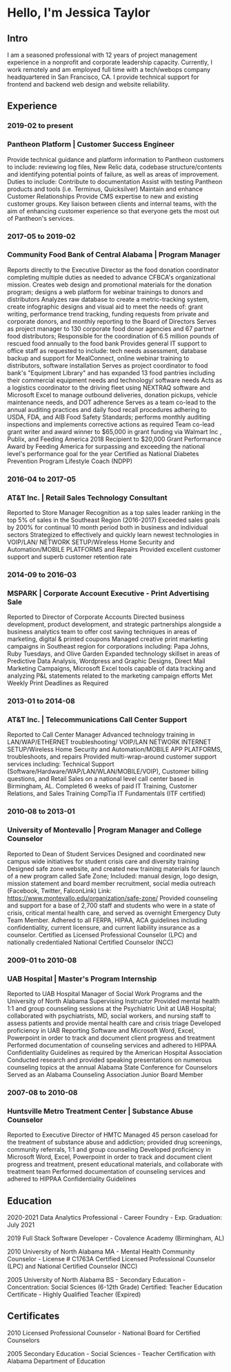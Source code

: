 # Hello, I'm Jessica Taylor

## Intro

I am a seasoned professional with 12 years of project management experience in a nonprofit and corporate leadership capacity. Currently, I work remotely and am employed full time with a tech/webops company headquartered in San Francisco, CA. I provide technical support for frontend and backend web design and website reliability. 

## Experience
### 2019-02 to present
### Pantheon Platform | Customer Success Engineer 

Provide technical guidance and platform information to Pantheon customers to include: reviewing log files, New Relic data, codebase structure/contents and identifying potential points of failure, as well as areas of improvement. Duties to include:
Contribute to documentation
Assist with testing Pantheon products and tools (i.e. Terminus, Quicksilver)
Maintain and enhance Customer Relationships
Provide CMS expertise to new and existing customer groups.
Key liaison between clients and internal teams, with the aim of enhancing customer experience so that everyone gets the most out of Pantheon's services.

### 2017-05 to 2019-02
### Community Food Bank of Central Alabama | Program Manager 

Reports directly to the Executive Director as the food donation coordinator completing multiple duties as needed to advance CFBCA's organizational mission.
Creates web design and promotional materials for the donation program; designs a web platform for webinar trainings to donors and distributors
Analyzes raw database to create a metric-tracking system,  create infographic designs and visual aid to meet the needs of: grant writing, performance trend tracking, funding requests from private and corporate donors, and monthly reporting to the Board of Directors 
Serves as project manager to 130 corporate food donor agencies and 67 partner food distributors; Responsible for the coordination of 6.5 million pounds of rescued food annually to the food bank
Provides general IT support to office staff as requested to include: tech needs assessment, database backup and support for MealConnect, online webinar training to distributors, software installation
Serves as project coordinator to food bank's "Equipment Library" and has expanded 13 food pantries including their commercial equipment needs and technology/ software needs
Acts as a logistics coordinator to the driving fleet using NEXTRAQ software and Microsoft Excel to manage outbound deliveries, donation pickups, vehicle maintenance needs, and DOT adherence 
Serves as a team co-lead to the annual auditing practices and daily food recall procedures adhering to USDA, FDA, and AIB Food Safety Standards; performs monthly auditing inspections and implements corrective actions as required
Team co-lead grant writer and award winner to $65,000 in grant funding via Walmart Inc , Publix, and Feeding America 
2018 Recipient to $20,000 Grant Performance Award by Feeding America for surpassing and exceeding the national level's performance goal for the year
Certified as National Diabetes Prevention Program Lifestyle Coach (NDPP)

### 2016-04 to 2017-05
### AT&T Inc. | Retail Sales Technology Consultant 

Reported to Store Manager
Recognition as a top sales leader ranking in the top 5% of sales in the Southeast Region (2016-2017)
Exceeded sales goals by 200% for continual 10 month period both in business and individual sectors
Strategized to effectively and quickly learn newest technologies in VOIP/LAN/ NETWORK SETUP/Wireless Home Security and Automation/MOBILE PLATFORMS and Repairs
Provided excellent customer support and superb customer retention rate

### 2014-09 to 2016-03
### MSPARK | Corporate Account Executive - Print Advertising Sale

Reported to Director of Corporate Accounts
Directed business development, product development, and strategic partnerships alongside a business analytics team to offer cost saving techniques in areas of marketing, digital & printed coupons 
Managed creative print marketing campaigns in Southeast region for corporations including: Papa Johns, Ruby Tuesdays, and Olive Garden
Expanded technology skillset in areas of Predictive Data Analysis, Wordpress and Graphic Designs, Direct Mail Marketing Campaigns, Microsoft Excel tools capable of data tracking and analyzing P&L statements related to the marketing campaign efforts
Met Weekly Print Deadlines as Required

### 2013-01 to 2014-08
### AT&T Inc. | Telecommunications Call Center Support

Reported to Call Center Manager
Advanced technology training in LAN/WAP/ETHERNET troubleshooting/ VOIP/LAN NETWORK INTERNET SETUP/Wireless Home Security and Automation/MOBILE  APP PLATFORMS, troubleshoots, and repairs
Provided multi-wrap-around customer support  services including: Technical Support (Software/Hardware/WAP/LAN/WLAN/MOBILE/VOIP), Customer billing questions, and Retail Sales on a national level call center based in Birmingham, AL.
Completed 6 weeks of paid IT Training, Customer Relations, and Sales Training
CompTia IT Fundamentals (ITF certified)

### 2010-08 to 2013-01
### University of Montevallo | Program Manager and College Counselor

Reported to Dean of Student Services
Designed and coordinated new campus wide initiatives for student crisis care and diversity training 
Designed safe zone website, and created new training materials for launch of a new program called Safe Zone; Included: manual design, logo design, mission statement and board member recruitment, social media outreach (Facebook, Twitter, FalconLink)  Link: https://www.montevallo.edu/organization/safe-zone/ 
Provided counseling and support for a base of 2,700 staff and students who were in a state of crisis, critical mental health care, and served as overnight Emergency Duty Team Member.
Adhered to all FERPA, HIPAA, ACA guidelines including confidentiality, current licensure, and current liability insurance as a counselor.
Certified as Licensed Professional Counselor (LPC) and nationally credentialed National Certified Counselor (NCC)

### 2009-01 to 2010-08
### UAB Hospital | Master's Program Internship

Reported to UAB Hospital Manager of Social Work Programs and the University of North Alabama Supervising Instructor
Provided mental health 1:1  and group counseling sessions at the Psychiatric Unit at UAB Hospital; collaborated with psychiatrists, MD, social workers, and nursing staff to assess patients and provide mental health care and crisis triage
Developed proficiency in UAB Reporting Software and Microsoft Word, Excel, Powerpoint in order to track and document client progress and treatment
Performed documentation of counseling services and adhered to HIPPAA Confidentiality Guidelines as required by the American Hospital Association
Conducted research and provided speaking presentations on numerous counseling topics at the annual Alabama State Conference for Counselors
Served as an Alabama Counseling Association Junior Board Member

### 2007-08 to 2010-08
### Huntsville Metro Treatment Center | Substance Abuse Counselor

Reported to Executive Director of HMTC
Managed 45 person caseload for the treatment of substance abuse and addiction; provided drug screenings, community referrals, 1:1 and group counseling
Developed proficiency in Microsoft Word, Excel, Powerpoint in order to track and document client progress and treatment, present educational materials, and collaborate with treatment team
Performed documentation of counseling services and adhered to HIPPAA Confidentiality Guidelines 

## Education
2020-2021
Data Analytics Professional - Career Foundry - Exp. Graduation: July 2021

2019
Full Stack Software Developer  - Covalence Academy (Birmingham, AL)

2010
University of North Alabama
MA - Mental Health Community Counselor - License # C1763A
Certified Licensed Professional Counselor (LPC) and National Certified Counselor (NCC) 

2005
University of North Alabama
BS - Secondary Education - Concentration: Social Sciences (6-12th Grade)
Certified: Teacher Education Certificate - Highly Qualified Teacher (Expired)

## Certificates

2010
Licensed Professional Counselor - National Board for Certified Counselors

2005
Secondary Education - Social Sciences - Teacher Certification with Alabama Department of Education
